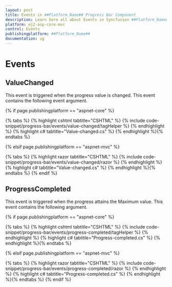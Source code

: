 ```yaml
---
layout: post
title: Events in ##Platform_Name## Progress Bar Component
description: Learn here all about Events in Syncfusion ##Platform_Name## Progress Bar component and more.
platform: ej2-asp-core-mvc
control: Events
publishingplatform: ##Platform_Name##
documentation: ug
---
```



# Events

## ValueChanged

<!-- markdownlint-disable MD033 -->

This event is triggered when the progress value is changed. This event contains the following event argument.

{% if page.publishingplatform == "aspnet-core" %}

{% tabs %}
{% highlight cshtml tabtitle="CSHTML" %}
{% include code-snippet/progress-bar/events/value-changed/tagHelper %}
{% endhighlight %}
{% highlight c# tabtitle="Value-changed.cs" %}
{% endhighlight %}{% endtabs %}

{% elsif page.publishingplatform == "aspnet-mvc" %}

{% tabs %}
{% highlight razor tabtitle="CSHTML" %}
{% include code-snippet/progress-bar/events/value-changed/razor %}
{% endhighlight %}
{% highlight c# tabtitle="Value-changed.cs" %}
{% endhighlight %}{% endtabs %}
{% endif %}



## ProgressCompleted

This event is triggered when the progress attains the Maximum value. This event contains the following argument.

{% if page.publishingplatform == "aspnet-core" %}

{% tabs %}
{% highlight cshtml tabtitle="CSHTML" %}
{% include code-snippet/progress-bar/events/progress-completed/tagHelper %}
{% endhighlight %}
{% highlight c# tabtitle="Progress-completed.cs" %}
{% endhighlight %}{% endtabs %}

{% elsif page.publishingplatform == "aspnet-mvc" %}

{% tabs %}
{% highlight razor tabtitle="CSHTML" %}
{% include code-snippet/progress-bar/events/progress-completed/razor %}
{% endhighlight %}
{% highlight c# tabtitle="Progress-completed.cs" %}
{% endhighlight %}{% endtabs %}
{% endif %}

